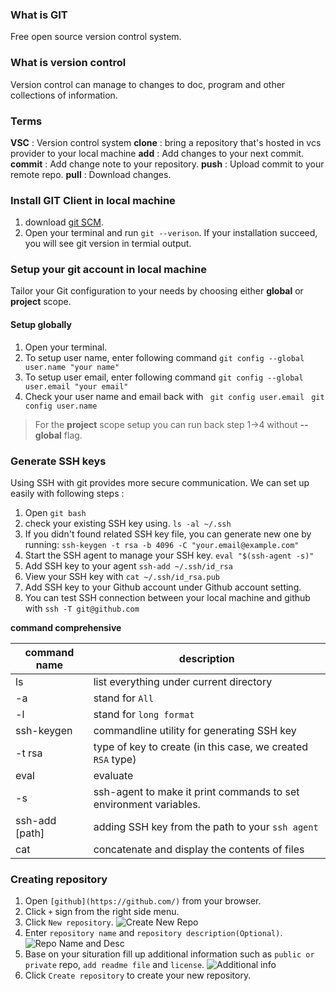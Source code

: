 ### What is GIT
Free open source version control system.



### What is version control
Version control can manage to changes to doc, program and other collections of information.



### Terms

**VSC** : Version control system
**clone** : bring a repository that's hosted in vcs provider to your local machine
**add** : Add changes to your next commit.
**commit** : Add change note to your repository.
**push** : Upload commit to your remote repo.
**pull** : Download changes. 



### Install GIT Client in local machine

1. download [git SCM](https://git-scm.com/downloads).
2. Open your terminal and run `git --verison`. If your installation succeed, you will see git version in termial output.



### Setup your git account in local machine

Tailor your Git configuration to your needs by choosing either **global** or **project** scope.

#### Setup globally

1. Open your terminal.
2. To setup user name, enter following command 
```git config --global user.name "your name"```
3. To setup user email, enter following command
```git config --global user.email "your email"```
4. Check your user name and email back with 
``` git config user.email```
``` git config user.name```

> For the **project** scope setup you can run back step 1->4 without **--global** flag.



### Generate SSH keys

Using SSH with git provides more secure communication. We can set up easily with following steps : 

1. Open `git bash`
2. check your existing SSH key using. 
```ls -al ~/.ssh ```
3. If you didn't found related SSH key file, you can generate new one by running:
```ssh-keygen -t rsa -b 4096 -C "your.email@example.com"```
4. Start the SSH agent to manage your SSH key.
```eval "$(ssh-agent -s)"```
5. Add SSH key to your agent
```ssh-add ~/.ssh/id_rsa```
6. View your SSH key with
```cat ~/.ssh/id_rsa.pub```
7. Add SSH key to your Github account under Github account setting.
8. You can test SSH connection between your local machine and github with 
```ssh -T git@github.com```

**command comprehensive**

| command name     | description       |
| ---------------- | ----------------- |
| ls               | list everything under current directory    |
| -a               | stand for `All`                            |
| -l               | stand for `long format`                    |
| ssh-keygen       | commandline utility for generating SSH key |
| -t rsa           | type of key to create (in this case, we created `RSA` type) |
| eval             | evaluate      |
| -s               | ssh-agent to make it print commands to set environment variables. |
| ssh-add [path]   | adding SSH key from the path to your `ssh agent` |
| cat              | concatenate and display the contents of files |



### Creating repository

1. Open `[github](https://github.com/)` from your browser.
2. Click `+` sign from the right side menu. 
3. Click `New repository`.
![Create New Repo](./assets/fig-1.png)
4. Enter `repository name` and `repository description(Optional)`.
![Repo Name and Desc](./assets/fig-2.png)
5. Base on your situration fill up additional information such as `public or private` repo, `add readme file` and `license`.
![Additional info](./assets/fig-3.png)
6. Click `Create repository` to create your new repository.


